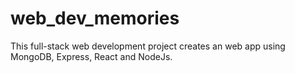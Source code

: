 # web_dev_memories

This full-stack web development project creates an web app using MongoDB, Express, React and NodeJs.
